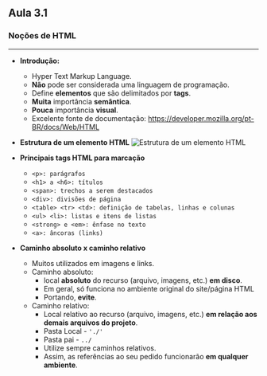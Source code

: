 ## Aula 3.1 
### Noções de HTML
---
- **Introdução:**
	- Hyper Text Markup Language.
	- **Não** pode ser considerada uma linguagem de programação.
	- Define **elementos** que são delimitados por **tags**.
	- **Muita** importância **semântica**.
	- **Pouca** importância **visual**.
	- Excelente fonte de documentação: https://developer.mozilla.org/pt-BR/docs/Web/HTML

- **Estrutura de um elemento HTML**
![Estrutura de um elemento HTML](https://upload.wikimedia.org/wikipedia/commons/7/7b/Estrutura_de_um_elemento_HTML.svg)

- **Principais tags HTML para marcação**
	- `<p>: parágrafos`
	- `<h1> a <h6>: títulos`
	- `<span>: trechos a serem destacados`
	- `<div>: divisões de página`
	- `<table> <tr> <td>: definição de tabelas, linhas e colunas`
	- `<ul> <li>: listas e itens de listas`
	- `<strong> e <em>: ênfase no texto`
	- `<a>: âncoras (links)`

- **Caminho absoluto x caminho relativo**
	- Muitos utilizados em imagens e links.
	- Caminho absoluto:
		- local **absoluto** do recurso (arquivo, imagens, etc.) **em disco**.
		- Em geral, só funciona no ambiente original do site/página HTML
		- Portando, **evite**.
	- Caminho relativo:
		- Local relativo ao recurso (arquivo, imagens, etc.) **em relação aos demais arquivos do projeto**.
		- Pasta Local - `'./'`  
		- Pasta pai - `../`
		- Utilize sempre caminhos relativos.
		- Assim, as referências ao seu pedido funcionarão **em qualquer ambiente**.
